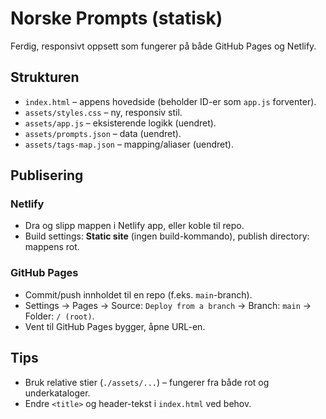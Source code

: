 # Norske Prompts (statisk)

Ferdig, responsivt oppsett som fungerer på både GitHub Pages og Netlify.

## Strukturen
- `index.html` – appens hovedside (beholder ID-er som `app.js` forventer).
- `assets/styles.css` – ny, responsiv stil.
- `assets/app.js` – eksisterende logikk (uendret).
- `assets/prompts.json` – data (uendret).
- `assets/tags-map.json` – mapping/aliaser (uendret).

## Publisering
### Netlify
- Dra og slipp mappen i Netlify app, eller koble til repo.
- Build settings: **Static site** (ingen build-kommando), publish directory: mappens rot.

### GitHub Pages
- Commit/push innholdet til en repo (f.eks. `main`-branch).
- Settings → Pages → Source: `Deploy from a branch` → Branch: `main` → Folder: `/ (root)`.
- Vent til GitHub Pages bygger, åpne URL-en.

## Tips
- Bruk relative stier (`./assets/...`) – fungerer fra både rot og underkataloger.
- Endre `<title>` og header-tekst i `index.html` ved behov.